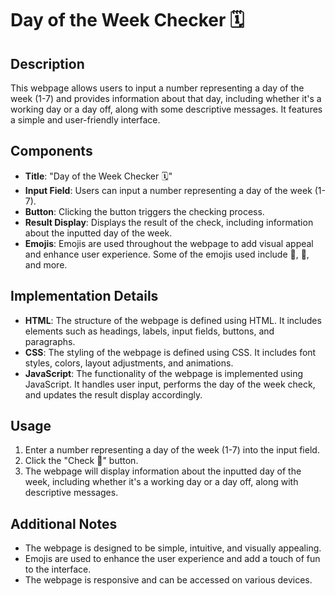 # Day of the Week Checker 🗓️

## Description
This webpage allows users to input a number representing a day of the week (1-7) and provides information about that day, including whether it's a working day or a day off, along with some descriptive messages. It features a simple and user-friendly interface.

## Components
- **Title**: "Day of the Week Checker 🗓️"
- **Input Field**: Users can input a number representing a day of the week (1-7).
- **Button**: Clicking the button triggers the checking process.
- **Result Display**: Displays the result of the check, including information about the inputted day of the week.
- **Emojis**: Emojis are used throughout the webpage to add visual appeal and enhance user experience. Some of the emojis used include 🚀, 📅, and more.

## Implementation Details
- **HTML**: The structure of the webpage is defined using HTML. It includes elements such as headings, labels, input fields, buttons, and paragraphs.
- **CSS**: The styling of the webpage is defined using CSS. It includes font styles, colors, layout adjustments, and animations.
- **JavaScript**: The functionality of the webpage is implemented using JavaScript. It handles user input, performs the day of the week check, and updates the result display accordingly.

## Usage
1. Enter a number representing a day of the week (1-7) into the input field.
2. Click the "Check 🚀" button.
3. The webpage will display information about the inputted day of the week, including whether it's a working day or a day off, along with descriptive messages.

## Additional Notes
- The webpage is designed to be simple, intuitive, and visually appealing.
- Emojis are used to enhance the user experience and add a touch of fun to the interface.
- The webpage is responsive and can be accessed on various devices.
